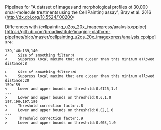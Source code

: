 Pipelines for "A dataset of images and morphological profiles of 30,000 small-molecule treatments using the Cell Painting assay", Bray et al. 2016 (http://dx.doi.org/10.5524/100200) 

Differences with (cellpainting_u2os_20x_imagexpress/analysis.cppipe)[https://github.com/broadinstitute/imaging-platform-pipelines/blob/master/cellpainting_u2os_20x_imagexpress/analysis.cppipe] are:

```
139,140c139,140
<     Size of smoothing filter:8
<     Suppress local maxima that are closer than this minimum allowed distance:8
---
>     Size of smoothing filter:20
>     Suppress local maxima that are closer than this minimum allowed distance:20
159c159
<     Lower and upper bounds on threshold:0.0125,1.0
---
>     Lower and upper bounds on threshold:0.0,1.0
197,198c197,198
<     Threshold correction factor:.8
<     Lower and upper bounds on threshold:0.02,1.0
---
>     Threshold correction factor:.9
>     Lower and upper bounds on threshold:0.003,1.0
```
